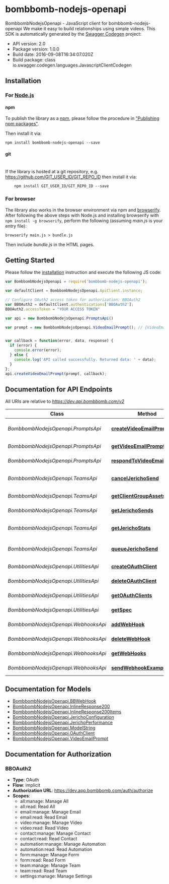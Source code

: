 # bombbomb-nodejs-openapi

BombbombNodejsOpenapi - JavaScript client for bombbomb-nodejs-openapi
We make it easy to build relationships using simple videos.
This SDK is automatically generated by the [Swagger Codegen](https://github.com/swagger-api/swagger-codegen) project:

- API version: 2.0
- Package version: 1.0.0
- Build date: 2016-09-08T16:34:07.020Z
- Build package: class io.swagger.codegen.languages.JavascriptClientCodegen

## Installation

### For [Node.js](https://nodejs.org/)

#### npm

To publish the library as a [npm](https://www.npmjs.com/),
please follow the procedure in ["Publishing npm packages"](https://docs.npmjs.com/getting-started/publishing-npm-packages).

Then install it via:

```shell
npm install bombbomb-nodejs-openapi --save
```

#### git
#
If the library is hosted at a git repository, e.g.
https://github.com/GIT_USER_ID/GIT_REPO_ID
then install it via:

```shell
    npm install GIT_USER_ID/GIT_REPO_ID --save
```

### For browser

The library also works in the browser environment via npm and [browserify](http://browserify.org/). After following
the above steps with Node.js and installing browserify with `npm install -g browserify`,
perform the following (assuming *main.js* is your entry file):

```shell
browserify main.js > bundle.js
```

Then include *bundle.js* in the HTML pages.

## Getting Started

Please follow the [installation](#installation) instruction and execute the following JS code:

```javascript
var BombbombNodejsOpenapi = require('bombbomb-nodejs-openapi');

var defaultClient = BombbombNodejsOpenapi.ApiClient.instance;

// Configure OAuth2 access token for authorization: BBOAuth2
var BBOAuth2 = defaultClient.authentications['BBOAuth2'];
BBOAuth2.accessToken = "YOUR ACCESS TOKEN"

var api = new BombbombNodejsOpenapi.PromptsApi()

var prompt = new BombbombNodejsOpenapi.VideoEmailPrompt(); // {VideoEmailPrompt} The Video Email Prompt to be created


var callback = function(error, data, response) {
  if (error) {
    console.error(error);
  } else {
    console.log('API called successfully. Returned data: ' + data);
  }
};
api.createVideoEmailPrompt(prompt, callback);

```

## Documentation for API Endpoints

All URIs are relative to *https://dev.api.bombbomb.com/v2*

Class | Method | HTTP request | Description
------------ | ------------- | ------------- | -------------
*BombbombNodejsOpenapi.PromptsApi* | [**createVideoEmailPrompt**](docs/PromptsApi.md#createVideoEmailPrompt) | **POST** /prompt | Prompts user to send a video
*BombbombNodejsOpenapi.PromptsApi* | [**getVideoEmailPrompt**](docs/PromptsApi.md#getVideoEmailPrompt) | **GET** /prompt/{id} | Gets a prompt
*BombbombNodejsOpenapi.PromptsApi* | [**respondToVideoEmailPrompt**](docs/PromptsApi.md#respondToVideoEmailPrompt) | **POST** /prompt/{id}/response | Respond to a prompt
*BombbombNodejsOpenapi.TeamsApi* | [**cancelJerichoSend**](docs/TeamsApi.md#cancelJerichoSend) | **DELETE** /team/{teamId}/jericho/{jerichoId} | Cancel a Jericho Send
*BombbombNodejsOpenapi.TeamsApi* | [**getClientGroupAssets**](docs/TeamsApi.md#getClientGroupAssets) | **GET** /team/assets/ | Lists team assets
*BombbombNodejsOpenapi.TeamsApi* | [**getJerichoSends**](docs/TeamsApi.md#getJerichoSends) | **GET** /team/{teamId}/jericho | List Jericho Sends
*BombbombNodejsOpenapi.TeamsApi* | [**getJerichoStats**](docs/TeamsApi.md#getJerichoStats) | **GET** /team/{teamId}/jericho/{jerichoId}/performance | Gets Jericho performance statistics
*BombbombNodejsOpenapi.TeamsApi* | [**queueJerichoSend**](docs/TeamsApi.md#queueJerichoSend) | **POST** /team/{teamId}/jericho | Creates a Jericho send.
*BombbombNodejsOpenapi.UtilitiesApi* | [**createOAuthClient**](docs/UtilitiesApi.md#createOAuthClient) | **POST** /oauthclient | Create an OAuth Client
*BombbombNodejsOpenapi.UtilitiesApi* | [**deleteOAuthClient**](docs/UtilitiesApi.md#deleteOAuthClient) | **DELETE** /oauthclient/{id} | Delete an OAuth Client
*BombbombNodejsOpenapi.UtilitiesApi* | [**getOAuthClients**](docs/UtilitiesApi.md#getOAuthClients) | **GET** /oauthclient | Lists OAuth Clients
*BombbombNodejsOpenapi.UtilitiesApi* | [**getSpec**](docs/UtilitiesApi.md#getSpec) | **GET** /spec | Describes this api
*BombbombNodejsOpenapi.WebhooksApi* | [**addWebHook**](docs/WebhooksApi.md#addWebHook) | **POST** /webhook | Add Webhook
*BombbombNodejsOpenapi.WebhooksApi* | [**deleteWebHook**](docs/WebhooksApi.md#deleteWebHook) | **DELETE** /webhook/{hookId} | Deletes Webhook
*BombbombNodejsOpenapi.WebhooksApi* | [**getWebHooks**](docs/WebhooksApi.md#getWebHooks) | **GET** /webhook/ | Lists Webhooks
*BombbombNodejsOpenapi.WebhooksApi* | [**sendWebhookExample**](docs/WebhooksApi.md#sendWebhookExample) | **POST** /webhook/test | Sends test Webhook


## Documentation for Models

 - [BombbombNodejsOpenapi.BBWebHook](docs/BBWebHook.md)
 - [BombbombNodejsOpenapi.InlineResponse200](docs/InlineResponse200.md)
 - [BombbombNodejsOpenapi.InlineResponse200Items](docs/InlineResponse200Items.md)
 - [BombbombNodejsOpenapi.JerichoConfiguration](docs/JerichoConfiguration.md)
 - [BombbombNodejsOpenapi.JerichoPerformance](docs/JerichoPerformance.md)
 - [BombbombNodejsOpenapi.ModelString](docs/ModelString.md)
 - [BombbombNodejsOpenapi.OAuthClient](docs/OAuthClient.md)
 - [BombbombNodejsOpenapi.VideoEmailPrompt](docs/VideoEmailPrompt.md)


## Documentation for Authorization


### BBOAuth2

- **Type**: OAuth
- **Flow**: implicit
- **Authorization URL**: https://dev.app.bombbomb.com/auth/authorize
- **Scopes**: 
  - all:manage: Manage All
  - all:read: Read All
  - email:manage: Manage Email
  - email:read: Read Email
  - video:manage: Manage Video
  - video:read: Read Video
  - contact:manage: Manage Contact
  - contact:read: Read Contact
  - automation:manage: Manage Automation
  - automation:read: Read Automation
  - form:manage: Manage Form
  - form:read: Read Form
  - team:manage: Manage Team
  - team:read: Read Team
  - settings:manage: Manage Settings

